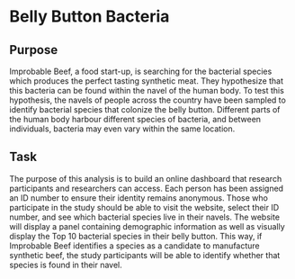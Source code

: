 # Belly Button Bacteria

## Purpose
Improbable Beef, a food start-up, is searching for the bacterial species which produces the perfect tasting synthetic meat. They hypothesize that this bacteria can be found within the navel of the human body. To test this hypothesis, the navels of people across the country have been sampled to identify bacterial species that colonize the belly button. Different parts of the human body harbour different species of bacteria, and between individuals, bacteria may even vary within the same location. 

## Task
The purpose of this analysis is to build an online dashboard that research participants and researchers can access. Each person has been assigned an ID number to ensure their identity remains anonymous. Those who participate in the study should be able to visit the website, select their ID number, and see which bacterial species live in their navels. The website will display a panel containing demographic information as well as visually display the Top 10 bacterial species in their belly button. This way, if Improbable Beef identifies a species as a candidate to manufacture synthetic beef, the study participants will be able to identify whether that species is found in their navel.


